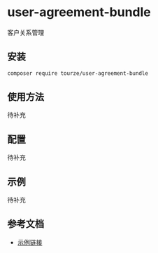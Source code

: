 # user-agreement-bundle

客户关系管理

## 安装

```bash
composer require tourze/user-agreement-bundle
```

## 使用方法

待补充

## 配置

待补充

## 示例

待补充

## 参考文档

- [示例链接](https://example.com)
